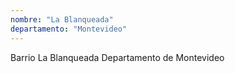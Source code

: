 ```yaml
---
nombre: "La Blanqueada"
departamento: "Montevideo"
---
```


Barrio La Blanqueada
Departamento de Montevideo
